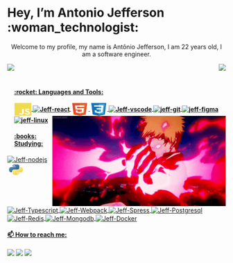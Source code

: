 
  <h1>Hey, I’m Antonio Jefferson  :woman_technologist:</h1>
 <p align='center'>Welcome to my profile, my name is Antônio Jefferson, I am 22 years old, I am a software engineer.</p>
<div align="end">
  <a href="https://github.com/Antonio-Jefferson">
  <img align="left" height="180em" src="https://github-readme-stats.vercel.app/api?username=Antonio-Jefferson&show_icons=true&theme=dark&include_all_commits=true&count_private=true"/>
  <img  height="141em" src="https://github-readme-stats.vercel.app/api/top-langs/?username=Antonio-Jefferson&layout=compact&langs_count=7&theme=dark"/>
</div><br>
  <h4>:rocket: Languages and Tools:<//h4>
 <div style="display:inline_block"> <br>
 
  <img align="center" alt="Jeff-Js" height="30" width="40" src="https://raw.githubusercontent.com/devicons/devicon/master/icons/javascript/javascript-plain.svg">     
  <img align="center" alt="Jeff-react" height="30" width="40" src="https://cdn.jsdelivr.net/gh/devicons/devicon/icons/react/react-original.svg" />       
  <img align="center" alt="Jeff-HTML" height="30" width="40" src="https://raw.githubusercontent.com/devicons/devicon/master/icons/html5/html5-original.svg">
  <img align="center" alt="Jeff-CSS" height="30" width="40" src="https://raw.githubusercontent.com/devicons/devicon/master/icons/css3/css3-original.svg">
    <img align="center" alt="Jeff-vscode" height="30" width="40"  src="https://cdn.jsdelivr.net/gh/devicons/devicon/icons/vscode/vscode-original.svg" />
    <img align="center" height="30" width="40" alt="jeff-git" src="https://cdn.jsdelivr.net/gh/devicons/devicon/icons/git/git-original.svg" />
   <img align="right" width="400" src="https://github.com/Antonio-Jefferson/Antonio-Jefferson/blob/main/SoupyNaughtyAmurminnow-size_restricted.gif?raw=true"/>
    <img align="center" height="30" width="40" alt="jeff-figma"  src="https://cdn.jsdelivr.net/gh/devicons/devicon/icons/figma/figma-original.svg" />
    <img align="center" height="30" width="40" alt="jeff-linux"  src="https://cdn.jsdelivr.net/gh/devicons/devicon/icons/linux/linux-original.svg" />     
</div> 


  <h4>:books: Studying:</h4>
<p>
  <img  align="center" alt="Jeff-nodejs" height="30" width="40"src="https://cdn.jsdelivr.net/gh/devicons/devicon/icons/nodejs/nodejs-original.svg" /> 
   <img align="center" alt="Jeff-Python" height="30" width="40" src="https://raw.githubusercontent.com/devicons/devicon/master/icons/python/python-original.svg">
  <img align="center" alt="Jeff-Typescript" height="30" width="40" src="https://cdn.jsdelivr.net/gh/devicons/devicon/icons/typescript/typescript-original.svg" />
  <img align="center" alt="Jeff-Webpack" height="30" width="40"  src="https://cdn.jsdelivr.net/gh/devicons/devicon/icons/webpack/webpack-plain.svg" />
  <img align="center" alt="Jeff-Spress" height="30" width="40"  src="https://cdn.jsdelivr.net/gh/devicons/devicon/icons/express/express-original.svg" />
  <img  align="center" alt="Jeff-Postgresql" height="30" width="40"  src="https://cdn.jsdelivr.net/gh/devicons/devicon/icons/postgresql/postgresql-original.svg" />
   <img  align="center" alt="Jeff-Redis" height="30" width="40" src="https://cdn.jsdelivr.net/gh/devicons/devicon/icons/redis/redis-original.svg" />
   <img align="center" alt="Jeff-Mongodb" height="30" width="40"  src="https://cdn.jsdelivr.net/gh/devicons/devicon/icons/mongodb/mongodb-original.svg" />
  <img align="center" alt="Jeff-Docker" height="30" width="40" src="https://cdn.jsdelivr.net/gh/devicons/devicon/icons/docker/docker-original.svg" />     
</p>

  
  <h4>📫 How to reach me:</h4>
<div> 
  <a href = "mailto:antjeffersonbatista@gmail.com"><img src="https://img.shields.io/badge/-Gmail-%23333?style=for-the-badge&logo=gmail&logoColor=white" target="_blank"></a>
  <a href="https://www.linkedin.com/in/antônio-jefferson-92b313194/" target="_blank"><img src="https://img.shields.io/badge/-LinkedIn-%230077B5?style=for-the-badge&logo=linkedin&logoColor=white" target="_blank"></a> 
  <a href="https://web.whatsapp.com" target="_blank"><img src="https://img.shields.io/badge/whatsApp-25D366?style=for-the-badge&logo=whatsapp&logoColor=white" target="_blank"></a> 
 </div>
 

